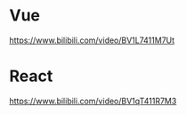 # Vue
https://www.bilibili.com/video/BV1L7411M7Ut

# React
https://www.bilibili.com/video/BV1qT411R7M3
